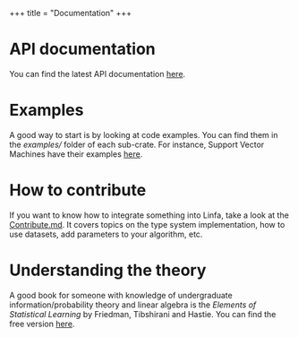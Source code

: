 +++
title = "Documentation"
+++

# API documentation

You can find the latest API documentation [here](../rustdocs/linfa/).

# Examples

A good way to start is by looking at code examples. You can find them in the *examples/* folder of each sub-crate. For instance, Support Vector Machines have their examples [here](https://github.com/rust-ml/linfa/tree/master/algorithms/linfa-svm/examples).

# How to contribute

If you want to know how to integrate something into Linfa, take a look at the [Contribute.md](https://github.com/rust-ml/linfa/blob/master/CONTRIBUTE.md). It covers topics on the type system implementation, how to use datasets, add parameters to your algorithm, etc.

# Understanding the theory

A good book for someone with knowledge of undergraduate information/probability theory and linear algebra is the *Elements of Statistical Learning* by Friedman, Tibshirani and Hastie. You can find the free version [here](https://web.stanford.edu/~hastie/ElemStatLearn/).

